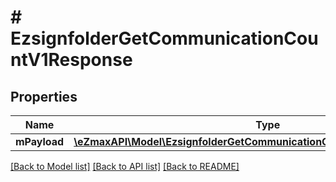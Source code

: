 # # EzsignfolderGetCommunicationCountV1Response

## Properties

Name | Type | Description | Notes
------------ | ------------- | ------------- | -------------
**mPayload** | [**\eZmaxAPI\Model\EzsignfolderGetCommunicationCountV1ResponseMPayload**](EzsignfolderGetCommunicationCountV1ResponseMPayload.md) |  |

[[Back to Model list]](../../README.md#models) [[Back to API list]](../../README.md#endpoints) [[Back to README]](../../README.md)
